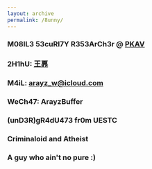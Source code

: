 ```yaml
---
layout: archive
permalink: /8unny/
---
```


### M08IL3 53cuRI7Y R353ArCh3r @ [PKAV](http://www.pkav.net)

### 2H1hU: [王奡](https://www.zhihu.com/people/wang-ao-80-76)

### M4iL: arayz_w@icloud.com

### WeCh47: ArayzBuffer

### (unD3R)gR4dU473 fr0m UESTC

### Criminaloid and Atheist

### A guy who ain't no pure :)

